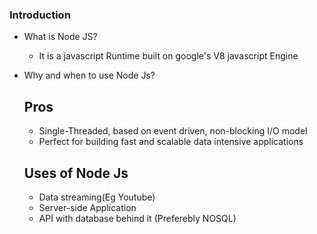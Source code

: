 ### Introduction
 - What is Node JS?
   * It is a javascript Runtime built on google's V8 javascript Engine

  - Why and when to use Node Js?
      ## Pros
      * Single-Threaded, based on event driven, non-blocking I/O model
      * Perfect for building fast and scalable data intensive applications

      ## Uses of Node Js
      * Data streaming(Eg Youtube)
      * Server-side Application
      * API with database behind it (Preferebly NOSQL)